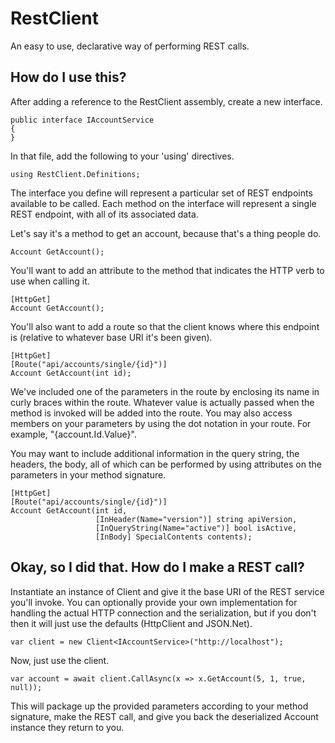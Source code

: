 # RestClient
An easy to use, declarative way of performing REST calls.

## How do I use this?

After adding a reference to the RestClient assembly, create a new interface.

```
public interface IAccountService
{
}
```

In that file, add the following to your 'using' directives.

```
using RestClient.Definitions;
```

The interface you define will represent a particular set of REST endpoints available to be called. Each method on the interface will represent a single REST endpoint, with all of its associated data.

Let's say it's a method to get an account, because that's a thing people do.

```
Account GetAccount();
```

You'll want to add an attribute to the method that indicates the HTTP verb to use when calling it.

```
[HttpGet]
Account GetAccount();
```

You'll also want to add a route so that the client knows where this endpoint is (relative to whatever base URI it's been given).

```
[HttpGet]
[Route("api/accounts/single/{id}")]
Account GetAccount(int id);
```

We've included one of the parameters in the route by enclosing its name in curly braces within the route. Whatever value is actually passed when the method is invoked will be added into the route. You may also access members on your parameters by using the dot notation in your route. For example, "{account.Id.Value}".

You may want to include additional information in the query string, the headers, the body, all of which can be performed by using attributes on the parameters in your method signature.

```
[HttpGet]
[Route("api/accounts/single/{id}")]
Account GetAccount(int id,
                   [InHeader(Name="version")] string apiVersion,
                   [InQueryString(Name="active")] bool isActive,
                   [InBody] SpecialContents contents);
```

## Okay, so I did that. How do I make a REST call?

Instantiate an instance of Client<TInterface> and give it the base URI of the REST service you'll invoke. You can optionally provide your own implementation for handling the actual HTTP connection and the serialization, but if you don't then it will just use the defaults (HttpClient and JSON.Net).

```
var client = new Client<IAccountService>("http://localhost");
```

Now, just use the client.

```
var account = await client.CallAsync(x => x.GetAccount(5, 1, true, null));
```

This will package up the provided parameters according to your method signature, make the REST call, and give you back the deserialized Account instance they return to you.
